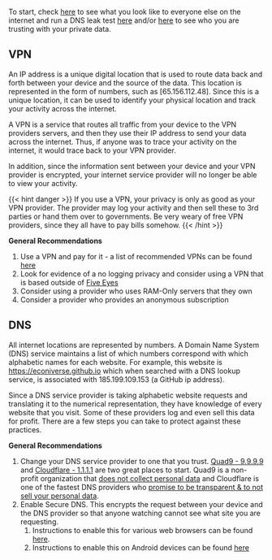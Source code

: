 To start, check [here](https://browserleaks.com/ip) to see what you look like to everyone else on the internet and run a DNS leak test [here](https://www.dnsleaktest.com/) and/or [here](https://dnscheck.tools/#basic) to see who you are trusting with your private data.




## VPN

An IP address is a unique digital location that is used to route data back and forth
between your device and the source of the data. This location is represented in
the form of numbers, such as [65.156.112.48]. Since this is a unique location, it can
be used to identify your physical location and track your activity across the
internet.

A VPN is a service that routes all traffic from your device to the VPN providers
servers, and then they use their IP address to send your data across the internet.
Thus, if anyone was to trace your activity on the internet, it would trace back
to your VPN provider.

In addition, since the information sent between your device
and your VPN provider is encrypted, your internet service provider will no
longer be able to view your activity.

{{< hint danger >}}
If you use a VPN, your privacy is only as good as your VPN provider. The provider
may log your activity and then sell these to 3rd parties or hand them over to
governments. Be very weary of free VPN providers, since they all have to pay bills
somehow.
{{< /hint >}}

**General Recommendations**
1. Use a VPN and pay for it - a list of recommended VPNs can be found [here](https://www.reddit.com/r/VPNTorrents/comments/rikthc/list_of_recommended_vpns_2022/)
2. Look for evidence of a no logging privacy and consider using a VPN that is based outside of [Five Eyes](https://en.wikipedia.org/wiki/Five_Eyes)
3. Consider using a provider who uses RAM-Only servers that they own
4. Consider a provider who provides an anonymous subscription


## DNS

All internet locations are represented by numbers. A Domain Name System (DNS) service maintains a list of which numbers correspond with which alphabetic names for each website. For example, this website is https://econiverse.github.io which when searched with a DNS lookup service, is associated with 185.199.109.153 (a GitHub ip address).

Since a DNS service provider is taking alphabetic website requests and translating it to the numerical representation, they have knowledge of every website that you visit. Some of these providers log and even sell this data for profit. There are a few steps you can take to protect against these practices.

**General Recommendations**
1. Change your DNS service provider to one that you trust. [Quad9 - 9.9.9.9](https://www.quad9.net/) and [Cloudflare - 1.1.1.1](https://1.1.1.1/dns/) are two great places to start. Quad9 is a non-profit organization that [does not collect personal data](https://www.quad9.net/service/privacy) and Cloudflare is one of the fastest DNS providers who [promise to be transparent & to not sell your personal data](https://www.cloudflare.com/privacypolicy/).
2. Enable Secure DNS. This encrypts the request between your device and the DNS provider so that anyone watching cannot see what site you are requesting.
    1. Instructions to enable this for various web browsers can be found [here](https://www.ghacks.net/2021/10/23/how-to-enable-dns-over-https-secure-dns-in-chrome-brave-edge-firefox-and-other-browsers/).
    2. Instructions to enable this on Android devices can be found [here](https://www.unbxtech.com/2021/07/howto-enable-private-dns-android.html)
